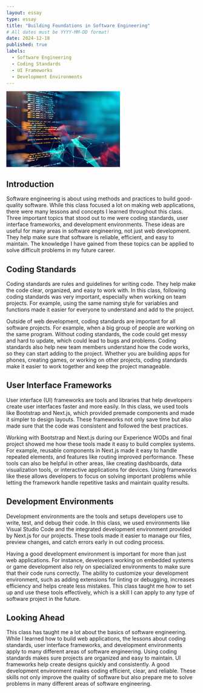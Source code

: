 ```yaml
---
layout: essay
type: essay
title: "Building Foundations in Software Engineering"
# All dates must be YYYY-MM-DD format!
date: 2024-12-18
published: true
labels:
  - Software Engineering
  - Coding Standards
  - UI Frameworks
  - Development Environments
---
```


<img width="300px" class="rounded float-start pe-4" src="../img/se-logo.jpg">

## Introduction
Software engineering is about using methods and practices to build good-quality software. While this class focused a lot on making web applications, there were many lessons and concepts I learned throughout this class. Three important topics that stood out to me were coding standards, user interface frameworks, and development environments. These ideas are useful for many areas in software engineering, not just web development. They help make sure that software is reliable, efficient, and easy to maintain. The knowledge I have gained from these topics can be applied to solve difficult problems in my future career.

## Coding Standards

Coding standards are rules and guidelines for writing code. They help make the code clear, organized, and easy to work with. In this class, following coding standards was very important, especially when working on team projects. For example, using the same naming style for variables and functions made it easier for everyone to understand and add to the project.

Outside of web development, coding standards are important for all software projects. For example, when a big group of people are working on the same program. Without coding standards, the code could get messy and hard to update, which could lead to bugs and problems. Coding standards also help new team members understand how the code works, so they can start adding to the project. Whether you are building apps for phones, creating games, or working on other projects, coding standards make it easier to work together and keep the project manageable.

## User Interface Frameworks

User interface (UI) frameworks are tools and libraries that help developers create user interfaces faster and more easily. In this class, we used tools like Bootstrap and Next.js, which provided premade components and made it simpler to design layouts. These frameworks not only save time but also made sure that the code was consistent and followed the best practices.

Working with Bootstrap and Next.js during our Experience WODs and final project showed me how these tools made it easy to build complex systems. For example, reusable components in Next.js made it easy to handle repeated elements, and features like routing improved performance. These tools can also be helpful in other areas, like creating dashboards, data visualization tools, or interactive applications for devices. Using frameworks like these allows developers to focus on solving important problems while letting the framework handle repetitive tasks and maintain quality results.

## Development Environments

Development environments are the tools and setups developers use to write, test, and debug their code. In this class, we used environments like Visual Studio Code and the integrated development environment provided by Next.js for our projects. These tools made it easier to manage our files, preview changes, and catch errors early in out coding process.

Having a good development environment is important for more than just web applications. For instance, developers working on embedded systems or game development also rely on specialized environments to make sure that their code runs correctly. The ability to customize your development environment, such as adding extensions for linting or debugging, increases efficiency and helps create less mistakes. This class taught me how to set up and use these tools effectively, which is a skill I can apply to any type of software project in the future.

## Looking Ahead

This class has taught me a lot about the basics of software engineering. While I learned how to build web applications, the lessons about coding standards, user interface frameworks, and development environments apply to many different areas of software engineering. Using coding standards makes sure projects are organized and easy to maintain. UI frameworks help create designs quickly and consistently. A good development environment makes coding efficient, clear, and reliable. These skills not only improve the quality of software but also prepare me to solve problems in many different areas of software engineering.
